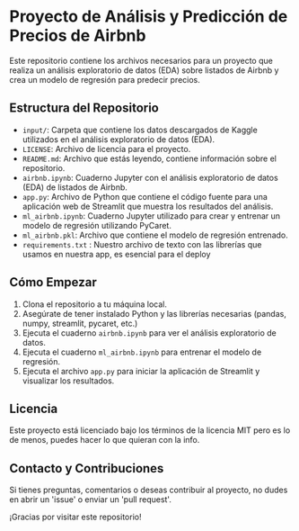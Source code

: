 # Proyecto de Análisis y Predicción de Precios de Airbnb

Este repositorio contiene los archivos necesarios para un proyecto que realiza un análisis exploratorio de datos (EDA) sobre listados de Airbnb y crea un modelo de regresión para predecir precios.

## Estructura del Repositorio

- `input/`: Carpeta que contiene los datos descargados de Kaggle utilizados en el análisis exploratorio de datos (EDA).
- `LICENSE`: Archivo de licencia para el proyecto.
- `README.md`: Archivo que estás leyendo, contiene información sobre el repositorio.
- `airbnb.ipynb`: Cuaderno Jupyter con el análisis exploratorio de datos (EDA) de listados de Airbnb.
- `app.py`: Archivo de Python que contiene el código fuente para una aplicación web de Streamlit que muestra los resultados del análisis.
- `ml_airbnb.ipynb`: Cuaderno Jupyter utilizado para crear y entrenar un modelo de regresión utilizando PyCaret.
- `ml_airbnb.pkl`: Archivo que contiene el modelo de regresión entrenado.
- `requirements.txt` : Nuestro archivo de texto con las librerías que usamos en nuestra app, es esencial para el deploy

## Cómo Empezar

1. Clona el repositorio a tu máquina local.
2. Asegúrate de tener instalado Python y las librerías necesarias (pandas, numpy, streamlit, pycaret, etc.)
3. Ejecuta el cuaderno `airbnb.ipynb` para ver el análisis exploratorio de datos.
4. Ejecuta el cuaderno `ml_airbnb.ipynb` para entrenar el modelo de regresión.
5. Ejecuta el archivo `app.py` para iniciar la aplicación de Streamlit y visualizar los resultados.

## Licencia

Este proyecto está licenciado bajo los términos de la licencia MIT pero es lo de menos, puedes hacer lo que quieran con la info.

## Contacto y Contribuciones

Si tienes preguntas, comentarios o deseas contribuir al proyecto, no dudes en abrir un 'issue' o enviar un 'pull request'.

¡Gracias por visitar este repositorio!

